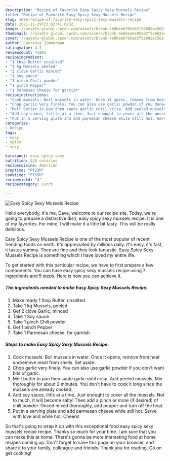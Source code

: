 ```yaml
---
description: "Recipe of Favorite Easy Spicy Sexy Mussels Recipe"
title: "Recipe of Favorite Easy Spicy Sexy Mussels Recipe"
slug: 1696-recipe-of-favorite-easy-spicy-sexy-mussels-recipe
date: 2021-11-29T23:02:41.023Z
image: //assets-global.cpcdn.com/assets/blank-4e0bea6785e03f5e602ec562f230caae08da540cada707380b4fe1bbebba43da.png
thumbnail: //assets-global.cpcdn.com/assets/blank-4e0bea6785e03f5e602ec562f230caae08da540cada707380b4fe1bbebba43da.png
cover: //assets-global.cpcdn.com/assets/blank-4e0bea6785e03f5e602ec562f230caae08da540cada707380b4fe1bbebba43da.png
author: Lawrence Zimmerman
ratingvalue: 4.7
reviewcount: 41861
recipeingredient:
- "1 tbsp Butter unsalted"
- "1 kg Mussels peeled"
- "2 clove Garlic minced"
- "1 Soy sauce"
- "1 pinch Chili powder"
- "1 pinch Pepper"
- "1 Parmesan cheese for garnish"
recipeinstructions:
- "Cook mussels: Boil mussels in water. Once it opens, remove from heat andremove meat from shells. Set aside."
- "Chop garlic very finely. You can also use garlic powder if you don&#39;t want bits of garlic."
- "Melt butter in pan then saute garlic until crisp. Add peeled mussels. Mix thoroughly for about 2 minutes. You don&#39;t have to cook it long since the mussels are already cooked."
- "Add soy sauce, little at a time. Just enought to cover all the mussels. Not to much, it will become salty! Then add a pinch or more (if desired) of chili powder. Onced mixed thoroughly, add pepper and turn off the heat."
- "Put in a serving plate and add parmesan cheese while still hot. Serve with love and while hot. Cheers!"
categories:
- Recipe
tags:
- easy
- spicy
- sexy

katakunci: easy spicy sexy 
nutrition: 228 calories
recipecuisine: American
preptime: "PT22M"
cooktime: "PT55M"
recipeyield: "4"
recipecategory: Lunch

---
```



![Easy Spicy Sexy Mussels Recipe](//assets-global.cpcdn.com/assets/blank-4e0bea6785e03f5e602ec562f230caae08da540cada707380b4fe1bbebba43da.png)

Hello everybody, it's me, Dave, welcome to our recipe site. Today, we're going to prepare a distinctive dish, easy spicy sexy mussels recipe. It is one of my favorites. For mine, I will make it a little bit tasty. This will be really delicious.

Easy Spicy Sexy Mussels Recipe is one of the most popular of recent trending foods on earth. It's appreciated by millions daily. It's easy, it's fast, it tastes yummy. They are fine and they look fantastic. Easy Spicy Sexy Mussels Recipe is something which I have loved my entire life.




To get started with this particular recipe, we have to first prepare a few components. You can have easy spicy sexy mussels recipe using 7 ingredients and 5 steps. Here is how you can achieve it.

<!--inarticleads1-->

##### The ingredients needed to make Easy Spicy Sexy Mussels Recipe:

1. Make ready 1 tbsp Butter, unsalted
1. Take 1 kg Mussels, peeled
1. Get 2 clove Garlic, minced
1. Take 1 Soy sauce
1. Take 1 pinch Chili powder
1. Get 1 pinch Pepper
1. Take 1 Parmesan cheese, for garnish




<!--inarticleads2-->

##### Steps to make Easy Spicy Sexy Mussels Recipe:

1. Cook mussels: Boil mussels in water. Once it opens, remove from heat andremove meat from shells. Set aside.
1. Chop garlic very finely. You can also use garlic powder if you don&#39;t want bits of garlic.
1. Melt butter in pan then saute garlic until crisp. Add peeled mussels. Mix thoroughly for about 2 minutes. You don&#39;t have to cook it long since the mussels are already cooked.
1. Add soy sauce, little at a time. Just enought to cover all the mussels. Not to much, it will become salty! Then add a pinch or more (if desired) of chili powder. Onced mixed thoroughly, add pepper and turn off the heat.
1. Put in a serving plate and add parmesan cheese while still hot. Serve with love and while hot. Cheers!




So that's going to wrap it up with this exceptional food easy spicy sexy mussels recipe recipe. Thanks so much for your time. I am sure that you can make this at home. There's gonna be more interesting food at home recipes coming up. Don't forget to save this page on your browser, and share it to your family, colleague and friends. Thank you for reading. Go on get cooking!
